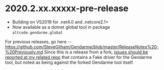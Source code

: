 # 2020.2.xx.xxxxx-pre-release

* Building on VS2019 for .net4.0 and .netcore2.1+
* Now available as a dotnet global tool in package `altcode.gendarme.global`

For previous releases, go here -- https://github.com/SteveGilham/Gendarme/blob/master/ReleaseNotes%20-%20Previously.md
Since this is a release from a fork, [issues should be reported at my related repo](https://github.com/SteveGilham/altcode.fake/issues) that contains a Fake driver for the Gendarme tool, but noted as being against the forked Gendarme tool itself.